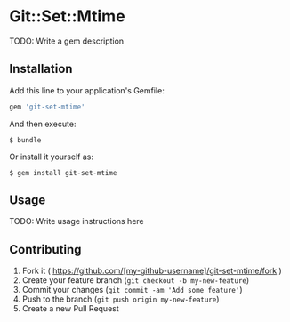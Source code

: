 # Git::Set::Mtime

TODO: Write a gem description

## Installation

Add this line to your application's Gemfile:

```ruby
gem 'git-set-mtime'
```

And then execute:

    $ bundle

Or install it yourself as:

    $ gem install git-set-mtime

## Usage

TODO: Write usage instructions here

## Contributing

1. Fork it ( https://github.com/[my-github-username]/git-set-mtime/fork )
2. Create your feature branch (`git checkout -b my-new-feature`)
3. Commit your changes (`git commit -am 'Add some feature'`)
4. Push to the branch (`git push origin my-new-feature`)
5. Create a new Pull Request
